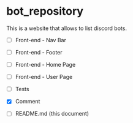 # bot_repository

This is a website that allows to list discord bots.

- [ ] Front-end - Nav Bar
- [ ] Front-end - Footer
- [ ] Front-end - Home Page
- [ ] Front-end - User Page


- [ ] Tests
- [x] Comment
- [ ] README.md (this document)
